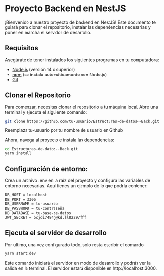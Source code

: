 # Proyecto Backend en NestJS

¡Bienvenido a nuestro proyecto de backend en NestJS! Este documento te guiará para clonar el repositorio, instalar las dependencias necesarias y poner en marcha el servidor de desarrollo.

## Requisitos

Asegúrate de tener instalados los siguientes programas en tu computadora:

- [Node.js](https://nodejs.org/) (versión 14 o superior)
- [npm](https://www.npmjs.com/) (se instala automáticamente con Node.js)
- [Git](https://git-scm.com/)

## Clonar el Repositorio

Para comenzar, necesitas clonar el repositorio a tu máquina local. Abre una terminal y ejecuta el siguiente comando:

```bash
git clone https://github.com/tu-usuario/Estructuras-de-datos--Back.git
```
Reemplaza tu-usuario por tu nombre de usuario en Github

Ahora, navega al proyecto e instala las dependencias:

```bash
cd Estructuras-de-datos--Back.git
yarn install
```
## Configuración de entorno:
Crea un archivo .env en la raíz del proyecto y configura las variables de entorno necesarias. Aquí tienes un ejemplo de lo que podría contener:
```bash
DB_HOST = localhost
DB_PORT = 3306
DB_USERNAME = tu-usuario
DB_PASSWORD = tu-contraseña
DB_DATABASE = tu-base-de-datos
JWT_SECRET = bcjdi7484j@kd.ll8229/fff
```

## Ejecuta el servidor de desarrollo

Por ultimo, una vez configurado todo, solo resta escribir el comando
```bash
yarn start:dev
```
Este comando iniciará el servidor en modo de desarrollo y podrás ver la salida en la terminal. El servidor estará disponible en http://localhost:3000.
